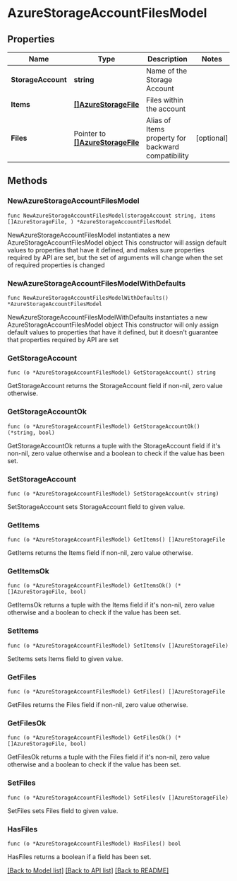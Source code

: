 # AzureStorageAccountFilesModel

## Properties

Name | Type | Description | Notes
------------ | ------------- | ------------- | -------------
**StorageAccount** | **string** | Name of the Storage Account | 
**Items** | [**[]AzureStorageFile**](AzureStorageFile.md) | Files within the account | 
**Files** | Pointer to [**[]AzureStorageFile**](AzureStorageFile.md) | Alias of Items property for backward compatibility | [optional] 

## Methods

### NewAzureStorageAccountFilesModel

`func NewAzureStorageAccountFilesModel(storageAccount string, items []AzureStorageFile, ) *AzureStorageAccountFilesModel`

NewAzureStorageAccountFilesModel instantiates a new AzureStorageAccountFilesModel object
This constructor will assign default values to properties that have it defined,
and makes sure properties required by API are set, but the set of arguments
will change when the set of required properties is changed

### NewAzureStorageAccountFilesModelWithDefaults

`func NewAzureStorageAccountFilesModelWithDefaults() *AzureStorageAccountFilesModel`

NewAzureStorageAccountFilesModelWithDefaults instantiates a new AzureStorageAccountFilesModel object
This constructor will only assign default values to properties that have it defined,
but it doesn't guarantee that properties required by API are set

### GetStorageAccount

`func (o *AzureStorageAccountFilesModel) GetStorageAccount() string`

GetStorageAccount returns the StorageAccount field if non-nil, zero value otherwise.

### GetStorageAccountOk

`func (o *AzureStorageAccountFilesModel) GetStorageAccountOk() (*string, bool)`

GetStorageAccountOk returns a tuple with the StorageAccount field if it's non-nil, zero value otherwise
and a boolean to check if the value has been set.

### SetStorageAccount

`func (o *AzureStorageAccountFilesModel) SetStorageAccount(v string)`

SetStorageAccount sets StorageAccount field to given value.


### GetItems

`func (o *AzureStorageAccountFilesModel) GetItems() []AzureStorageFile`

GetItems returns the Items field if non-nil, zero value otherwise.

### GetItemsOk

`func (o *AzureStorageAccountFilesModel) GetItemsOk() (*[]AzureStorageFile, bool)`

GetItemsOk returns a tuple with the Items field if it's non-nil, zero value otherwise
and a boolean to check if the value has been set.

### SetItems

`func (o *AzureStorageAccountFilesModel) SetItems(v []AzureStorageFile)`

SetItems sets Items field to given value.


### GetFiles

`func (o *AzureStorageAccountFilesModel) GetFiles() []AzureStorageFile`

GetFiles returns the Files field if non-nil, zero value otherwise.

### GetFilesOk

`func (o *AzureStorageAccountFilesModel) GetFilesOk() (*[]AzureStorageFile, bool)`

GetFilesOk returns a tuple with the Files field if it's non-nil, zero value otherwise
and a boolean to check if the value has been set.

### SetFiles

`func (o *AzureStorageAccountFilesModel) SetFiles(v []AzureStorageFile)`

SetFiles sets Files field to given value.

### HasFiles

`func (o *AzureStorageAccountFilesModel) HasFiles() bool`

HasFiles returns a boolean if a field has been set.


[[Back to Model list]](../README.md#documentation-for-models) [[Back to API list]](../README.md#documentation-for-api-endpoints) [[Back to README]](../README.md)


